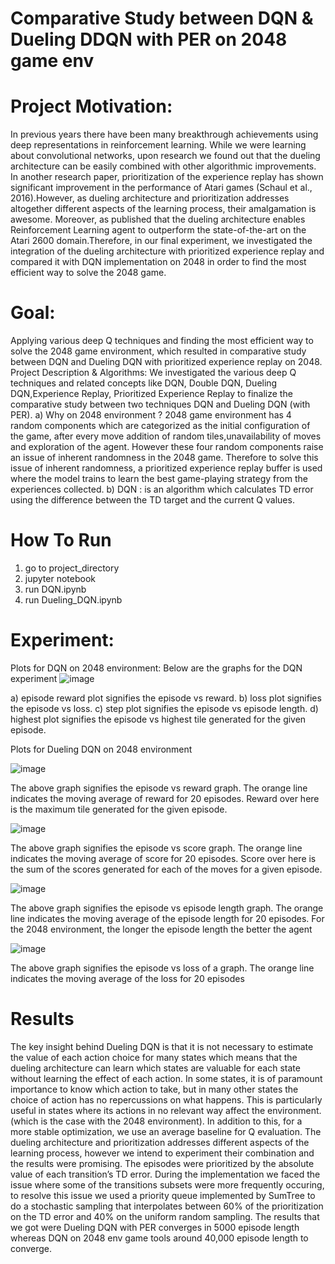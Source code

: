 # Comparative Study between DQN &amp; Dueling DDQN with PER on 2048 game env

# Project Motivation: 
In previous years there have been many breakthrough achievements using deep representations in reinforcement learning. While we were learning about convolutional networks, upon research we found out that the dueling architecture can be easily combined with other algorithmic improvements. In another research paper, prioritization of the experience replay has shown significant improvement in the performance of Atari games (Schaul et al., 2016).However, as dueling architecture and prioritization addresses altogether different aspects of the learning process, their amalgamation is awesome. Moreover, as published that the dueling architecture enables Reinforcement Learning agent to outperform the state-of-the-art on the Atari 2600 domain.Therefore, in our final experiment, we investigated the integration of the dueling architecture with prioritized experience replay and compared it with DQN implementation on 2048 in order to find the most efficient way to solve the 2048 game.
# Goal: 
Applying various deep Q techniques and finding the most efficient way to solve the 2048 game environment, which resulted in comparative study between DQN and Dueling DQN with prioritized experience replay on 2048.
Project Description & Algorithms: 
We investigated the various deep Q techniques and related concepts like DQN, Double DQN, Dueling DQN,Experience Replay, Prioritized Experience Replay to finalize the comparative study between two techniques DQN and Dueling DQN (with PER).
a)	Why on 2048 environment ? 2048 game environment has 4 random components which are categorized as the initial configuration of the game, after every move addition of random tiles,unavailability of moves and exploration of the agent. However these four random components raise an issue of inherent randomness in the 2048 game.  Therefore to solve this issue of inherent randomness, a prioritized experience replay buffer is used where the model trains to learn the best game-playing strategy from the experiences collected.
b)	DQN : is an algorithm which calculates TD error using the difference between the TD target and the current Q values.


# How To Run 
  1) go to project_directory
  2) jupyter notebook
  3) run DQN.ipynb 
  4) run Dueling_DQN.ipynb
  
# Experiment:
 Plots for DQN on 2048 environment:
Below are the graphs for the DQN experiment 
![image](https://user-images.githubusercontent.com/79550954/158519254-6c0bb390-449c-410c-b0ca-b740229de263.png)

a) episode reward plot signifies the episode vs reward. 
b) loss plot signifies the episode vs loss. 
c) step plot signifies the episode vs episode length.
d) highest plot signifies the episode vs highest tile generated for the given episode.
  
  Plots for Dueling DQN on 2048 environment
  
  ![image](https://user-images.githubusercontent.com/79550954/158519349-cd0b1f5c-ecd6-4087-b432-85baafdb7b04.png)

The above graph signifies the episode vs reward graph. The orange line indicates the moving average of reward for 20 episodes. Reward over here is the maximum tile generated for the given episode. 

![image](https://user-images.githubusercontent.com/79550954/158519381-4e59680d-5a0b-4ce3-a48a-afe69e640103.png)

The above graph signifies the episode vs score graph. The orange line indicates the moving average of score for 20 episodes. Score over here is the sum of the scores generated for each of the moves for a given episode.

![image](https://user-images.githubusercontent.com/79550954/158519398-3a8f8427-ea25-438e-ae86-db49db1dd96d.png)

The above graph signifies the episode vs episode length graph. The orange line indicates the moving average of the episode length for 20 episodes. For the 2048 environment, the longer the episode length the better the agent

![image](https://user-images.githubusercontent.com/79550954/158519416-e4f0c7ba-66ff-47ac-8561-a1509ce3aa98.png)

The above graph signifies the episode vs loss of a graph. The orange line indicates the moving average of the loss for 20 episodes

# Results 
The key insight behind Dueling DQN is that it is not necessary to estimate the value of each action choice for many states which means that the dueling architecture can learn which states are valuable for each state without learning the effect of each action. In some states, it is of paramount importance to know which action to take, but in many other states the choice of action has no repercussions on what happens. This is particularly useful in states where its actions in no relevant way affect the environment. (which is the case with the 2048 environment). In addition to this, for a more stable optimization, we use an average baseline for Q evaluation. The dueling architecture and prioritization addresses different aspects of the learning process, however we intend to experiment their combination and the results were promising. The episodes were prioritized by the absolute value of each transition’s TD error. During the implementation we faced the issue where some of the transitions subsets were more frequently occuring, to resolve this issue we used a priority queue implemented by SumTree to do a stochastic sampling that interpolates between 60% of the prioritization on the TD error and 40% on the uniform random sampling. The results that we got were Dueling DQN with PER converges in 5000 episode length whereas DQN on 2048 env game tools around 40,000 episode length to converge.
